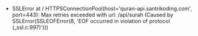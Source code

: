 <!-- FIX ERROR  -->
- SSLError at /
HTTPSConnectionPool(host='quran-api.santrikoding.com', port=443): Max retries exceeded with url: /api/surah (Caused by SSLError(SSLEOFError(8, 'EOF occurred in violation of protocol (_ssl.c:997)')))